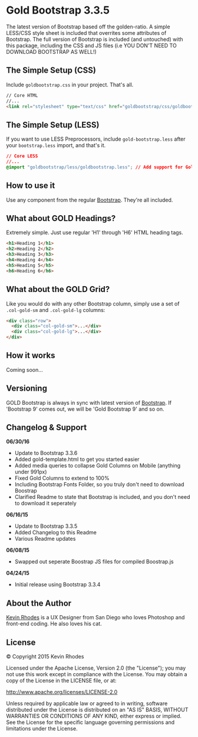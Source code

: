 # Gold Bootstrap 3.3.5
The latest version of Bootstrap based off the golden-ratio. A simple LESS/CSS style sheet is included that overrites some attributes of Bootstrap. The full version of Bootstrap is included (and untouched) with this package, including the CSS and JS files (i.e YOU DON'T NEED TO DOWNLOAD BOOTSTRAP AS WELL!)

## The Simple Setup (CSS)
Include `goldbootstrap.css` in your project. That's all. 

```html
// Core HTML
//...
<link rel="stylesheet" type="text/css" href="goldbootstrap/css/goldbootstrap.css"> // Add support for Gold Bootstrap
```

## The Simple Setup (LESS)

If you want to use LESS Preprocessors, include `gold-bootstrap.less` after your `bootstrap.less` import, and that's it.

```css
// Core LESS
//...
@import "goldbootstrap/less/goldbootstrap.less"; // Add support for Gold Bootstrap
```

## How to use it
Use any component from the regular [Bootstrap](http://getbootstrap.com). They're all included.

## What about GOLD Headings?
Extremely simple. Just use regular 'H1' through 'H6' HTML heading tags.

```html
<h1>Heading 1</h1>
<h2>Heading 2</h2>
<h3>Heading 3</h3>
<h4>Heading 4</h4>
<h5>Heading 5</h5>
<h6>Heading 6</h6>
```

## What about the GOLD Grid?
Like you would do with any other Bootstrap column, simply use a set of `.col-gold-sm` and `.col-gold-lg` columns:

```html
<div class="row">
  <div class="col-gold-sm">...</div>
  <div class="col-gold-lg">...</div>
</div>
```
## How it works
Coming soon...

## Versioning
GOLD Bootstrap is always in sync with latest version of [Bootstrap](http://getbootstrap.com). If 'Bootstrap 9' comes out, we will be 'Gold Bootstrap 9' and so on.

## Changelog & Support

**06/30/16**

* Update to Bootstrap 3.3.6
* Added gold-template.html to get you started easier
* Added media queries to collapse Gold Columns on Mobile (anything under 991px)
* Fixed Gold Columns to extend to 100%
* Including Bootstrap Fonts Folder, so you truly don't need to download Boostrap
* Clarified Readme to state that Bootstrap is included, and you don't need to download it seperately

**06/16/15**

* Update to Bootstrap 3.3.5
* Added Changelog to this Readme
* Various Readme updates

**06/08/15**

* Swapped out seperate Boostrap JS files for compiled Boostrap.js

**04/24/15**

* Initial release using Bootstrap 3.3.4

## About the Author
[Kevin Rhodes](http://iamkevinrhodes.com) is a UX Designer from San Diego who loves Photoshop and front-end coding. He also loves his cat.

## License
&copy; Copyright 2015 Kevin Rhodes

Licensed under the Apache License, Version 2.0 (the "License"); you may not use this work except in compliance with the License. You may obtain a copy of the License in the LICENSE file, or at:

http://www.apache.org/licenses/LICENSE-2.0

Unless required by applicable law or agreed to in writing, software distributed under the License is distributed on an "AS IS" BASIS, WITHOUT WARRANTIES OR CONDITIONS OF ANY KIND, either express or implied. See the License for the specific language governing permissions and limitations under the License.